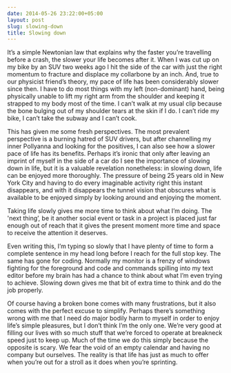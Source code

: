 ```yaml
---
date: 2014-05-26 23:22:00+05:00
layout: post
slug: slowing-down
title: Slowing down
---
```


It’s a simple Newtonian law that explains why the faster you’re travelling before a crash, the slower your life becomes after it. When I was cut up on my bike by an SUV two weeks ago I hit the side of the car with just the right momentum to fracture and displace my collarbone by an inch. And, true to our physicist friend’s theory, my pace of life has been considerably slower since then. I have to do most things with my left (non-dominant) hand, being physically unable to lift my right arm from the shoulder and keeping it strapped to my body most of the time. I can’t walk at my usual clip because the bone bulging out of my shoulder tears at the skin if I do. I can’t ride my bike, I can’t take the subway and I can’t cook.

This has given me some fresh perspectives. The most prevalent perspective is a burning hatred of SUV drivers, but after channelling my inner Pollyanna and looking for the positives, I can also see how a slower pace of life has its benefits. Perhaps it’s ironic that only after leaving an imprint of myself in the side of a car do I see the importance of slowing down in life, but it is a valuable revelation nonetheless: in slowing down, life can be enjoyed more thoroughly. The pressure of being 25 years old in New York City and having to do every imaginable activity right this instant disappears, and with it disappears the tunnel vision that obscures what is available to be enjoyed simply by looking around and enjoying the moment.

Taking life slowly gives me more time to think about what I’m doing. The 'next thing’, be it another social event or task in a project is placed just far enough out of reach that it gives the present moment more time and space to receive the attention it deserves.

Even writing this, I’m typing so slowly that I have plenty of time to form a complete sentence in my head long before I reach for the full stop key. The same has gone for coding. Normally my monitor is a frenzy of windows fighting for the foreground and code and commands spilling into my text editor before my brain has had a chance to think about what I’m even trying to achieve. Slowing down gives me that bit of extra time to think and do the job properly.

Of course having a broken bone comes with many frustrations, but it also comes with the perfect excuse to simplify. Perhaps there’s something wrong with me that I need do major bodily harm to myself in order to enjoy life’s simple pleasures, but I don’t think I’m the only one. We’re very good at filling our lives with so much stuff that we’re forced to operate at breakneck speed just to keep up. Much of the time we do this simply because the opposite is scary. We fear the void of an empty calendar and having no company but ourselves. The reality is that life has just as much to offer when you’re out for a stroll as it does when you’re sprinting.